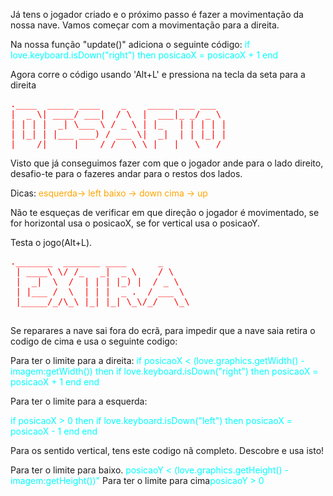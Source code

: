 
Já tens o jogador criado e o próximo passo é fazer a movimentação da nossa nave.
Vamos começar com a movimentação para a direita.

Na nossa função "update()" adiciona o seguinte código:
<span style="color:cyan">if love.keyboard.isDown("right") then
        posicaoX = posicaoX + 1
    end
</span>

Agora corre o código usando 'Alt+L' e pressiona na tecla da seta para a direita

<span>
</span>

<pre style="color: red">
.____  _____ ____    _    _____ ___ ___  
|  _ \| ____/ ___|  / \  |  ___|_ _/ _ \
| | | |  _| \___ \ / _ \ | |_   | | | | |
| |_| | |___ ___) / ___ \|  _|  | | |_| |
|____/|_____|____/_/   \_\_|   |___\___/
</pre>



Visto que já conseguimos fazer com que o jogador ande para o lado direito, desafio-te para o fazeres andar para o restos dos lados.

Dicas:
<span style="color:orange">esquerda-> left
baixo -> down
cima -> up</spAN>

Não te esqueças de verificar em que direção o jogador é movimentado, se for horizontal usa o posicaoX, se for vertical usa o posicaoY.

Testa o jogo(Alt+L).

<span>
</span>

<pre style="color: red">
._______  _______ ____      _    
 | ____\ \/ /_   _|  _ \    / \   
 |  _|  \  /  | | | |_) |  / _ \  
 | |___ /  \  | | |  _ .  / ___ \ 
 |_____/_/\_\ |_| |_| \_\/_/   \_\
                                  
</pre>

Se reparares a nave sai fora do ecrã, para impedir que a nave saia retira o codigo de cima e usa o seguinte codigo:

Para ter o limite para a direita:
<span style="color:cyan">if posicaoX < (love.graphics.getWidth() - imagem:getWidth()) then 
        if love.keyboard.isDown("right") then
            posicaoX = posicaoX + 1
        end
    end

Para ter o limite para a esquerda:

<span style="color:cyan">if posicaoX > 0 then 
        if love.keyboard.isDown("left") then
            posicaoX = posicaoX - 1
        end
    end

Para os sentido vertical, tens este codigo nã completo. Descobre e usa isto!

Para ter o limite para baixo. <span style="color:cyan">posicaoY &lt; (love.graphics.getHeight() - imagem:getHeight())"</span>
Para ter o limite para cima<span style="color:cyan">posicaoY > 0
